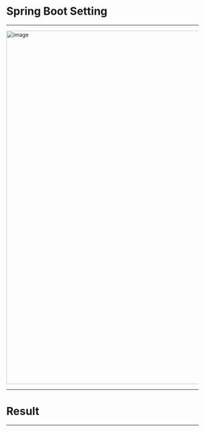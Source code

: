 # Spring Boot Setting
---

<img width="1819" height="924" alt="image" src="https://github.com/user-attachments/assets/7a657120-0028-47a4-98f9-c19cf9162d72" />

---
# Result


---

